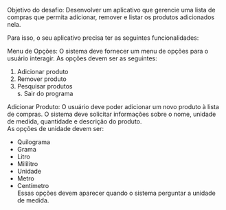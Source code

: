 
Objetivo do desafio: Desenvolver um aplicativo que gerencie uma lista de compras que permita adicionar, remover e listar os produtos adicionados nela. 

Para isso, o seu aplicativo precisa ter as seguintes funcionalidades: 

Menu de Opções: O sistema deve fornecer um menu de opções para o usuário interagir. As opções devem ser as seguintes:  
1. Adicionar produto 
2. Remover produto  
3. Pesquisar produtos   
s. Sair do programa  
  
Adicionar Produto: O usuário deve poder adicionar um novo produto à lista de compras. O sistema deve solicitar informações sobre o nome, unidade de medida, quantidade e descrição do produto.   
As opções de unidade devem ser:  
- Quilograma  
- Grama  
- Litro  
- Mililitro  
- Unidade  
- Metro  
- Centímetro  
Essas opções devem aparecer quando o sistema perguntar a unidade de medida.
